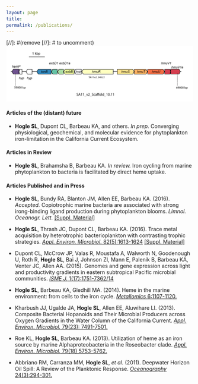 ```yaml
---
layout: page
title: 
permalink: /publications/
---
```

[//]: #(remove [//]: # to uncomment)![desk](/images/SA11_heme_operon.png)

#### Articles of the (distant) future ####
* __Hogle SL__, Dupont CL, Barbeau KA, and others. _In prep._ Converging physiological, geochemical, and molecular evidence for phytoplankton iron-limitation in the California Current Ecosystem.

#### Articles in Review ####
* __Hogle SL__, Brahamsha B, Barbeau KA. _In review._ Iron cycling from marine phytoplankton to bacteria is facilitated by direct heme uptake.

#### Articles Published and in Press ####
* __Hogle SL__, Bundy RA, Blanton JM, Allen EE, Barbeau KA. (2016). _Accepted._  Copiotrophic marine bacteria are associated with strong irong-binding ligand production during phytoplankton blooms. _Limnol. Oceanogr. Lett._ [[Suppl. Material]](https://github.com/slhogle/code-LO-letters-2016)

* __Hogle SL__, Thrash JC, Dupont CL, Barbeau KA. (2016). Trace metal acquisition by heterotrophic bacterioplankton with contrasting trophic strategies. [_Appl. Environ. Microbiol._ 82(5):1613-1624](http://aem.asm.org/content/early/2016/01/04/AEM.03128-15.short?rss=1) [[Suppl. Material]](/TM_roseo_sar/mainpage)

* Dupont CL, McCrow JP, Valas R, Moustafa A, Walworth N, Goodenough U, Roth R, __Hogle SL__, Bai J, Johnson ZI, Mann E, Palenik B, Barbeau KA, Venter JC, Allen AA. (2015). Genomes and gene expression across light and productivity gradients in eastern subtropical Pacific microbial communities. [_ISME J._ 1(17):1751-7362/14](http://www.nature.com/ismej/journal/vaop/ncurrent/full/ismej2014198a.html)

* __Hogle SL__, Barbeau KA, Gledhill MA. (2014). Heme in the marine environment: from cells to the iron cycle. [_Metallomics_ 6:1107-1120.](http://dx.doi.org/10.1039/c4mt00031e)

* Kharbush JJ, Ugalde JA, __Hogle SL__, Allen EE, Aluwihare LI. (2013). Composite Bacterial Hopanoids and Their Microbial Producers across Oxygen Gradients in the Water Column of the California Current. [_Appl. Environ. Microbiol._ 79(23): 7491-7501.](http://aem.asm.org/content/79/23/7491)

* Roe KL, __Hogle SL__, Barbeau KA. (2013). Utilization of heme as an iron source by marine Alphaproteobacteria in the Roseobacter clade. [_Appl. Environ. Microbiol._ 79(18) 5753-5762.](http://aem.asm.org/content/79/18/5753)

* Abbriano RM, Carranza MM, __Hogle SL__, _et al._ (2011). Deepwater Horizon Oil Spill: A Review of the Planktonic Response. [_Oceanography_ 24(3):294-301.](http://dx.doi.org/10.5670/oceanog.2011.80)





